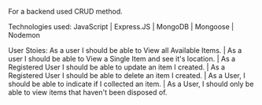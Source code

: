 For a backend used CRUD method. 

Technologies used:
JavaScript
|
Express.JS
|
MongoDB
|
Mongoose
|
Nodemon

User Stoies: 
As a user I should be able to View all Available Items.
|
As a user I should be able to View a Single Item and see it's location.
|
As a Registered User I should be able to update an item I created.
|
As a Registered User I should be able to delete an item I created.
|
As a User, I should be able to indicate if I collected an item.
|
As a User, I should only be able to view items that haven't been disposed of.

